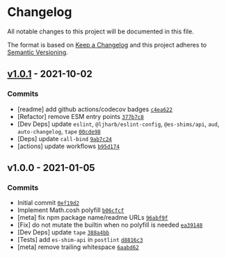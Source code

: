 # Changelog

All notable changes to this project will be documented in this file.

The format is based on [Keep a Changelog](https://keepachangelog.com/en/1.0.0/)
and this project adheres to [Semantic Versioning](https://semver.org/spec/v2.0.0.html).

## [v1.0.1](https://github.com/es-shims/Math.fround/compare/v1.0.0...v1.0.1) - 2021-10-02

### Commits

- [readme] add github actions/codecov badges [`c4ea622`](https://github.com/es-shims/Math.fround/commit/c4ea6222aee12f9c908c3d6e190ec05722ea207c)
- [Refactor] remove ESM entry points [`377b7c8`](https://github.com/es-shims/Math.fround/commit/377b7c8b89d743aa5b17077244ce0fca11de31cc)
- [Dev Deps] update `eslint`, `@ljharb/eslint-config`, `@es-shims/api`, `aud`, `auto-changelog`, `tape` [`00cde98`](https://github.com/es-shims/Math.fround/commit/00cde989d1198de7b865cb957638e52ee3133f67)
- [Deps] update `call-bind` [`9ab7c24`](https://github.com/es-shims/Math.fround/commit/9ab7c24043f6936cf0b13f622a9f0ce40b26834a)
- [actions] update workflows [`b95d174`](https://github.com/es-shims/Math.fround/commit/b95d1743c797cb23ab5a69cf2439726b5a21aedf)

## v1.0.0 - 2021-01-05

### Commits

- Initial commit [`0ef19d2`](https://github.com/es-shims/Math.fround/commit/0ef19d272373e89ed397d695f4d2602160bb4372)
- Implement Math.cosh polyfill [`b06cfcf`](https://github.com/es-shims/Math.fround/commit/b06cfcf4394af32199cce1e772a4c5048b24806c)
- [meta] fix npm package name/readme URLs [`96abf9f`](https://github.com/es-shims/Math.fround/commit/96abf9f03207e51b4b3f579f94c33468ebe5aaac)
- [Fix] do not mutate the builtin when no polyfill is needed [`ea39148`](https://github.com/es-shims/Math.fround/commit/ea39148a144e67d816e02e5e7af22fad27fc43a6)
- [Dev Deps] update `tape` [`388a4bb`](https://github.com/es-shims/Math.fround/commit/388a4bb23796a6993172c2687c3b30e120ca95bd)
- [Tests] add `es-shim-api` in `postlint` [`d8816c3`](https://github.com/es-shims/Math.fround/commit/d8816c37f7c4230c64c0a38ea0e6d05da356180d)
- [meta] remove trailing whitespace [`6aabd62`](https://github.com/es-shims/Math.fround/commit/6aabd62d155e1a6bd30345916a09063cea9110ad)

